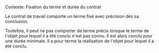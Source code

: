 Contexte: Fixation du terme et durée du contrat

Le contrat de travail comporte un terme fixé avec précision dès sa conclusion.

Toutefois, il peut ne pas comporter de terme précis lorsque le terme de l'objet pour lequel il a été conclu n'est pas connu. Il est alors conclu pour une durée minimale. Il a pour terme la réalisation de l'objet pour lequel il a été conclu.